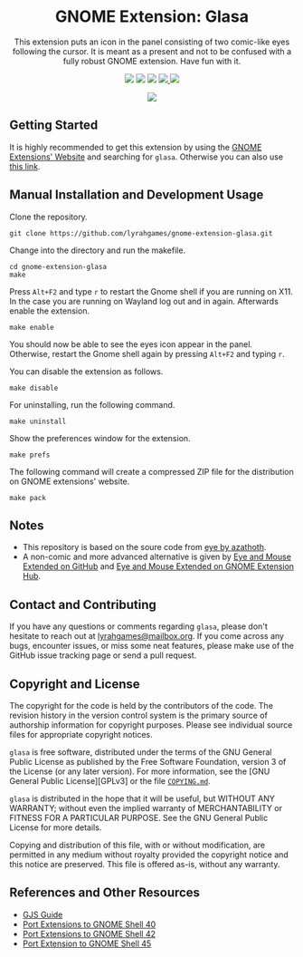 <h1 align="center">
    GNOME Extension: Glasa
</h1>
<p align="center">
    This extension puts an icon in the panel consisting of two comic-like eyes following the cursor.
    It is meant as a present and not to be confused with a fully robust GNOME extension.
    Have fun with it.
</p>
<p align="center">
    <img src="https://img.shields.io/github/languages/top/lyrahgames/gnome-extension-glasa.svg?style=for-the-badge">
    <img src="https://img.shields.io/github/languages/code-size/lyrahgames/gnome-extension-glasa.svg?style=for-the-badge">
    <img src="https://img.shields.io/github/repo-size/lyrahgames/gnome-extension-glasa.svg?style=for-the-badge">
    <a href="COPYING">
        <img src="https://img.shields.io/github/license/lyrahgames/gnome-extension-glasa.svg?style=for-the-badge&color=blue">
    </a>
    <a href="https://extensions.gnome.org/extension/4780/glasa/">
        <img src="https://img.shields.io/website/https/extensions.gnome.org/extension/4780/glasa.svg?down_message=offline&label=extensions.gnome.org&style=for-the-badge&up_color=blue&up_message=online">
    </a>
</p>
<p align="center">
    <img src="docs/images/screenshot.png" align="center">
</p>

## Getting Started

It is highly recommended to get this extension by using the [GNOME Extensions' Website](https://extensions.gnome.org/) and searching for `glasa`.
Otherwise you can also use [this link](https://extensions.gnome.org/extension/4780/glasa/).

## Manual Installation and Development Usage

Clone the repository.

    git clone https://github.com/lyrahgames/gnome-extension-glasa.git

Change into the directory and run the makefile.

    cd gnome-extension-glasa
    make

Press `Alt+F2` and type `r` to restart the Gnome shell if you are running on X11.
In the case you are running on Wayland log out and in again.
Afterwards enable the extension.

    make enable

You should now be able to see the eyes icon appear in the panel.
Otherwise, restart the Gnome shell again by pressing `Alt+F2` and typing `r`.

You can disable the extension as follows.

    make disable

For uninstalling, run the following command.

    make uninstall

Show the preferences window for the extension.

    make prefs

The following command will create a compressed ZIP file for the distribution on GNOME extensions' website.

    make pack

## Notes

- This repository is based on the soure code from [eye by azathoth](https://extensions.gnome.org/extension/213/eye/).
- A non-comic and more advanced alternative is given by [Eye and Mouse Extended on GitHub](https://github.com/alexeylovchikov/eye-extended-shell-extension) and [Eye and Mouse Extended on GNOME Extension Hub](https://extensions.gnome.org/extension/3139/eye-extended/).

## Contact and Contributing

If you have any questions or comments regarding `glasa`, please don't hesitate to reach out at lyrahgames@mailbox.org.
If you come across any bugs, encounter issues, or miss some neat features, please make use of the GitHub issue tracking page or send a pull request.

## Copyright and License

The copyright for the code is held by the contributors of the code.
The revision history in the version control system is the primary source of authorship information for copyright purposes.
Please see individual source files for appropriate copyright notices.

`glasa` is free software, distributed under the terms of the GNU General
Public License as published by the Free Software Foundation,
version 3 of the License (or any later version).  For more information,
see the [GNU General Public License][GPLv3] or the file [`COPYING.md`](COPYING.md).

`glasa` is distributed in the hope that it will be useful, but WITHOUT ANY WARRANTY; without even the implied warranty of MERCHANTABILITY or FITNESS FOR A PARTICULAR PURPOSE. See the GNU General Public License for more details.

Copying and distribution of this file, with or without modification, are permitted in any medium without royalty provided the copyright notice and this notice are preserved.
This file is offered as-is, without any warranty.

## References and Other Resources

- [GJS Guide](https://gjs.guide/)
- [Port Extensions to GNOME Shell 40](https://gjs.guide/extensions/upgrading/gnome-shell-40.html)
- [Port Extensions to GNOME Shell 42](https://gjs.guide/extensions/upgrading/gnome-shell-42.html#metadata-json)
- [Port Extension to GNOME Shell 45](https://gjs.guide/extensions/upgrading/gnome-shell-45.html#esm)
